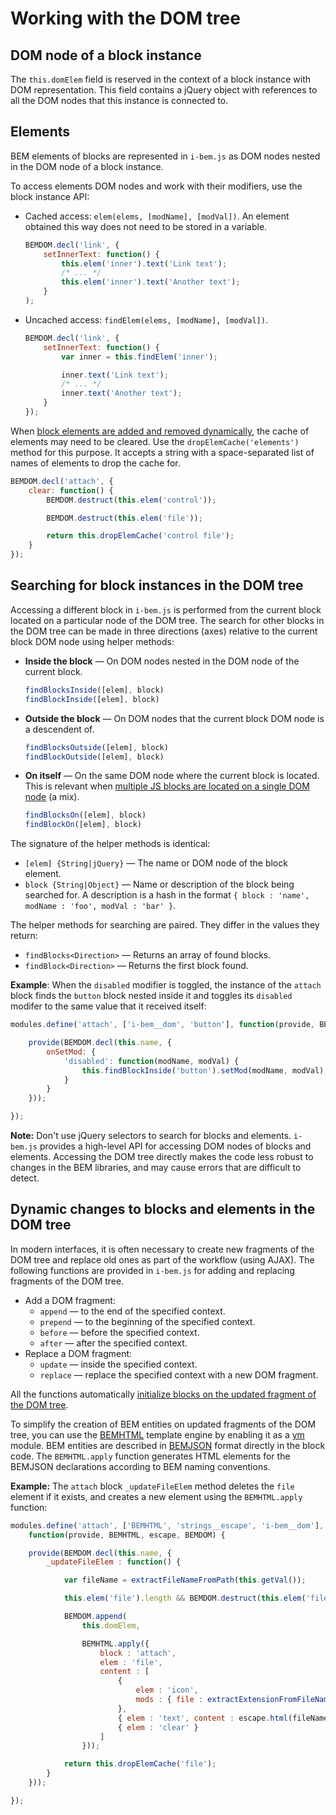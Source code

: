 # Working with the DOM tree

## DOM node of a block instance

The `this.domElem` field is reserved in the context of a block instance with DOM representation. This field contains a jQuery object with references to all the DOM nodes that this instance is connected to.

## Elements

BEM elements of blocks are represented in `i-bem.js` as DOM nodes nested in the DOM node of a block instance.

To access elements DOM nodes and work with their modifiers, use the block instance API:

-   Cached access: `elem(elems, [modName], [modVal])`. An element
    obtained this way does not need to be stored in a variable.

    ```js
    BEMDOM.decl('link', {
        setInnerText: function() {
            this.elem('inner').text('Link text');
            /* ... */
            this.elem('inner').text('Another text');
        }
    );
    ```

-   Uncached access: `findElem(elems, [modName], [modVal])`.

    ```js
    BEMDOM.decl('link', {
        setInnerText: function() {
            var inner = this.findElem('inner');

            inner.text('Link text');
            /* ... */
            inner.text('Another text');
        }
    });
    ```

When [block elements are added and removed dynamically](#dynamic-changes-to-blocks-and-elements-in-the-dom-tree), the cache of elements
may need to be cleared. Use the `dropElemCache('elements')` method for this purpose. It accepts a string with a space-separated list of names of elements to drop the cache for.

```js
BEMDOM.decl('attach', {
    clear: function() {
        BEMDOM.destruct(this.elem('control'));

        BEMDOM.destruct(this.elem('file'));

        return this.dropElemCache('control file');
    }
});
```

## Searching for block instances in the DOM tree

Accessing a different block in `i-bem.js` is performed from the current block
located on a particular node of the DOM tree. The search for other blocks in
the DOM tree can be made in three directions (axes) relative to
the current block DOM node using helper methods:

-   **Inside the block** — On DOM nodes nested in the DOM node of the current block.
    ```js
    findBlocksInside([elem], block)
    findBlockInside([elem], block)
    ```
-   **Outside the block** — On DOM nodes that the current block DOM node
    is a descendent of.
    ```js
    findBlocksOutside([elem], block)
    findBlockOutside([elem], block)
    ```
-   **On itself** — On the same DOM node where the current block is located. This is relevant when [multiple JS blocks are located on a single DOM node](i-bem-js-html-binding.en.md#one-html-element-to-multiple-js-blocks) (a mix).
    ```js
    findBlocksOn([elem], block)
    findBlockOn([elem], block)
    ```

The signature of the helper methods is identical:

-   `[elem] {String|jQuery}` — The name or DOM node of the block element.
-   `block {String|Object}` — Name or description of the block being searched for. A description is a hash in the format `{ block : 'name', modName : 'foo', modVal : 'bar' }`.

The helper methods for searching are paired. They differ in the values they return:

-   `findBlocks<Direction>` — Returns an array of found blocks.
-   `findBlock<Direction>` — Returns the first block found.

**Example**: When the `disabled` modifier is toggled, the instance of the
`attach` block finds the `button` block nested inside it and toggles its
`disabled` modifer to the same value that it received itself:

```js
modules.define('attach', ['i-bem__dom', 'button'], function(provide, BEMDOM) {

    provide(BEMDOM.decl(this.name, {
        onSetMod: {
            'disabled': function(modName, modVal) {
                this.findBlockInside('button').setMod(modName, modVal);
            }
        }
    }));

});
```

**Note:** Don't use jQuery selectors to search for blocks and elements.
`i-bem.js` provides a high-level API for accessing DOM nodes of blocks and elements. Accessing the DOM tree directly makes the code less robust to changes in the BEM libraries, and may cause errors that are difficult to detect.

## Dynamic changes to blocks and elements in the DOM tree

In modern interfaces, it is often necessary to create new
fragments of the DOM tree and replace old ones as part of the workflow (using AJAX). The following functions
are provided in `i-bem.js` for adding and replacing
fragments of the DOM tree.

-   Add a DOM fragment:
    -   `append` — to the end of the specified context.
    -   `prepend` — to the beginning of the specified context.
    -   `before` — before the specified context.
    -   `after` — after the specified context.
-   Replace a DOM fragment:
    -   `update` — inside the specified context.
    -   `replace` — replace the specified context with a new DOM fragment.

All the functions automatically [initialize blocks on the updated fragment of the DOM tree](i-bem-js-init.en.md#initialization-of-blocks-on-a-fragment-of-the-dom-tree).

To simplify the creation of BEM entities on updated fragments
of the DOM tree, you can use the
[BEMHTML](https://en.bem.info/platform/bem-xjst/) template engine by enabling
it as a [ym](https://github.com/ymaps/modules/blob/master/README.md) module. BEM entities are described in
[BEMJSON](https://en.bem.info/platform/bemjson/)
 format directly in the block code. The `BEMHTML.apply` function generates
HTML elements for the BEMJSON declarations according to
BEM naming conventions.

**Example:** The `attach` block `_updateFileElem` method deletes the `file` element if it exists, and creates a new element using the `BEMHTML.apply` function:

```js
modules.define('attach', ['BEMHTML', 'strings__escape', 'i-bem__dom'],
    function(provide, BEMHTML, escape, BEMDOM) {

    provide(BEMDOM.decl(this.name, {
        _updateFileElem : function() {

            var fileName = extractFileNameFromPath(this.getVal());

            this.elem('file').length && BEMDOM.destruct(this.elem('file'));

            BEMDOM.append(
                this.domElem,

                BEMHTML.apply({
                    block : 'attach',
                    elem : 'file',
                    content : [
                        {
                            elem : 'icon',
                            mods : { file : extractExtensionFromFileName(fileName) }
                        },
                        { elem : 'text', content : escape.html(fileName) },
                        { elem : 'clear' }
                    ]
                }));

            return this.dropElemCache('file');
        }
    }));

});
```
